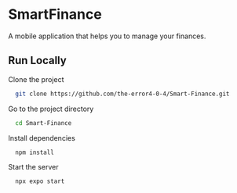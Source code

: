 
# SmartFinance

A mobile application that helps you to manage your finances.

## Run Locally

Clone the project

```bash
  git clone https://github.com/the-error4-0-4/Smart-Finance.git
```

Go to the project directory

```bash
  cd Smart-Finance
```

Install dependencies

```bash
  npm install
```

Start the server

```bash
  npx expo start
```
